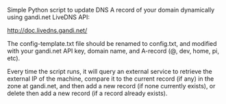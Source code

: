 Simple Python script to update DNS A record of your domain dynamically using gandi.net LiveDNS API:

http://doc.livedns.gandi.net/

The config-template.txt file should be renamed to config.txt, and modified with your gandi.net API key, domain name, and A-record (@, dev, home, pi, etc).

Every time the script runs, it will query an external service to retrieve the external IP of the machine, compare it to the current record (if any) in the zone at gandi.net, and then add a new record (if none currently exists), or delete then add a new record (if a record already exists).
